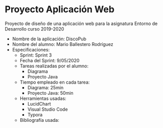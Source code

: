 # Proyecto Aplicación Web

Proyecto de diseño de una aplicación web para la asignatura Entorno de Desarrollo curso 2019-2020

* Nombre de la aplicación: DiscoPub
* Nombre del alumno: Mario Ballestero Rodríguez
* Especificaciones:
  * Sprint: Sprint 3
  * Fecha del Sprint: 9/05/2020
  * Tareas realizadas por el alumno:
    * Diagrama
    * Proyecto Java
  * Tiempo empleado en cada tarea:
    * Diagrama: 25min
    * Proyecto Java: 50min
  * Herramientas usadas:
    * LucidChart
    * Visual Studio Code
    * Typora
  * Bibliografía usada:

